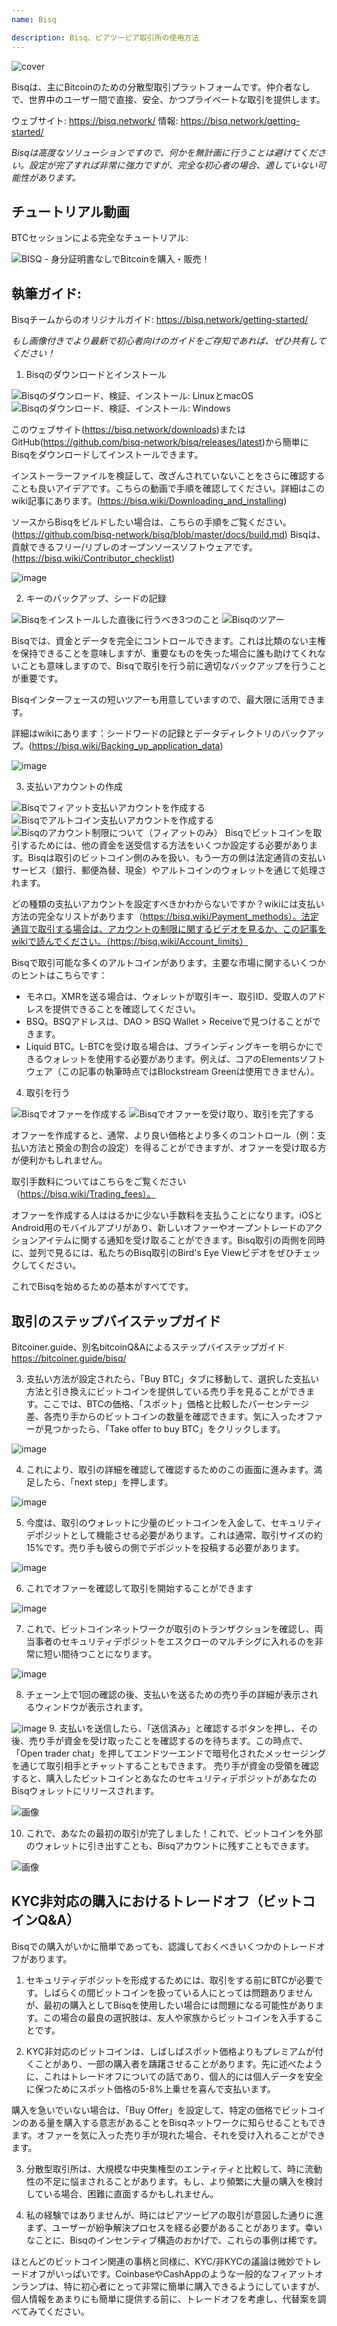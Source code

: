 ```yaml
---
name: Bisq

description: Bisq、ピアツーピア取引所の使用方法
---
```


![cover](assets/cover.jpeg)

Bisqは、主にBitcoinのための分散型取引プラットフォームです。仲介者なしで、世界中のユーザー間で直接、安全、かつプライベートな取引を提供します。

ウェブサイト: https://bisq.network/
情報: https://bisq.network/getting-started/

_Bisqは高度なソリューションですので、何かを無計画に行うことは避けてください。設定が完了すれば非常に強力ですが、完全な初心者の場合、適していない可能性があります。_

## チュートリアル動画

BTCセッションによる完全なチュートリアル:

![BISQ - 身分証明書なしでBitcoinを購入・販売！](https://youtu.be/4LyEKA5Iq9I)

## 執筆ガイド:

Bisqチームからのオリジナルガイド: https://bisq.network/getting-started/

_もし画像付きでより最新で初心者向けのガイドをご存知であれば、ぜひ共有してください！_

1. Bisqのダウンロードとインストール

![Bisqのダウンロード、検証、インストール: LinuxとmacOS](https://youtu.be/dTfM4AsxNHY)
![Bisqのダウンロード、検証、インストール: Windows](https://youtu.be/XABzwXw6X0A)

このウェブサイト(https://bisq.network/downloads)またはGitHub(https://github.com/bisq-network/bisq/releases/latest)から簡単にBisqをダウンロードしてインストールできます。

インストーラーファイルを検証して、改ざんされていないことをさらに確認することも良いアイデアです。こちらの動画で手順を確認してください。詳細はこのwiki記事にあります。(https://bisq.wiki/Downloading_and_installing)

ソースからBisqをビルドしたい場合は、こちらの手順をご覧ください。(https://github.com/bisq-network/bisq/blob/master/docs/build.md) Bisqは、貢献できるフリー/リブレのオープンソースソフトウェアです。(https://bisq.wiki/Contributor_checklist)

![image](assets/1.webp)

2. キーのバックアップ、シードの記録

![Bisqをインストールした直後に行うべき3つのこと](https://youtu.be/JSwMcQAT_CA)
![Bisqのツアー](https://youtu.be/HDkzUl9wibc)

Bisqでは、資金とデータを完全にコントロールできます。これは比類のない主権を保持できることを意味しますが、重要なものを失った場合に誰も助けてくれないことも意味しますので、Bisqで取引を行う前に適切なバックアップを行うことが重要です。

Bisqインターフェースの短いツアーも用意していますので、最大限に活用できます。

詳細はwikiにあります：シードワードの記録とデータディレクトリのバックアップ。(https://bisq.wiki/Backing_up_application_data)

![image](assets/2.webp)

3. 支払いアカウントの作成

![Bisqでフィアット支払いアカウントを作成する](https://youtu.be/nDgT_kFC-9Y)
![Bisqでアルトコイン支払いアカウントを作成する](https://youtu.be/33UTotkxw_0)
![Bisqのアカウント制限について（フィアットのみ）](https://youtu.be/TP5Zh6IJPVo)
Bisqでビットコインを取引するためには、他の資金を送受信する方法をいくつか設定する必要があります。Bisqは取引のビットコイン側のみを扱い、もう一方の側は法定通貨の支払いサービス（銀行、郵便為替、現金）やアルトコインのウォレットを通じて処理されます。

どの種類の支払いアカウントを設定すべきかわからないですか？wikiには支払い方法の完全なリストがあります（https://bisq.wiki/Payment_methods）。法定通貨で取引する場合は、アカウントの制限に関するビデオを見るか、この記事をwikiで読んでください。（https://bisq.wiki/Account_limits）

Bisqで取引可能な多くのアルトコインがあります。主要な市場に関するいくつかのヒントはこちらです：

- モネロ。XMRを送る場合は、ウォレットが取引キー、取引ID、受取人のアドレスを提供できることを確認してください。
- BSQ。BSQアドレスは、DAO > BSQ Wallet > Receiveで見つけることができます。
- Liquid BTC。L-BTCを受け取る場合は、ブラインディングキーを明らかにできるウォレットを使用する必要があります。例えば、コアのElementsソフトウェア（この記事の執筆時点ではBlockstream Greenは使用できません）。

4. 取引を行う

![Bisqでオファーを作成する](https://youtu.be/w7Uvv-xrxn8)
![Bisqでオファーを受け取り、取引を完了する](https://youtu.be/E6AOgXajK_E)

オファーを作成すると、通常、より良い価格とより多くのコントロール（例：支払い方法と預金の割合の設定）を得ることができますが、オファーを受け取る方が便利かもしれません。

取引手数料についてはこちらをご覧ください（https://bisq.wiki/Trading_fees）。

オファーを作成する人ははるかに少ない手数料を支払うことになります。iOSとAndroid用のモバイルアプリがあり、新しいオファーやオープントレードのアクションアイテムに関する通知を受け取ることができます。Bisq取引の両側を同時に、並列で見るには、私たちのBisq取引のBird's Eye Viewビデオをぜひチェックしてください。

これでBisqを始めるための基本がすべてです。

## 取引のステップバイステップガイド

Bitcoiner.guide、別名bitcoinQ&Aによるステップバイステップガイド https://bitcoiner.guide/bisq/

3. 支払い方法が設定されたら、「Buy BTC」タブに移動して、選択した支払い方法と引き換えにビットコインを提供している売り手を見ることができます。ここでは、BTCの価格、「スポット」価格と比較したパーセンテージ差、各売り手からのビットコインの数量を確認できます。気に入ったオファーが見つかったら、「Take offer to buy BTC」をクリックします。

![image](assets/3.webp)

4. これにより、取引の詳細を確認して確認するためのこの画面に進みます。満足したら、「next step」を押します。

![image](assets/4.webp)

5. 今度は、取引のウォレットに少量のビットコインを入金して、セキュリティデポジットとして機能させる必要があります。これは通常、取引サイズの約15%です。売り手も彼らの側でデポジットを投稿する必要があります。

![image](assets/5.webp)

6. これでオファーを確認して取引を開始することができます

![image](assets/6.webp)

7. これで、ビットコインネットワークが取引のトランザクションを確認し、両当事者のセキュリティデポジットをエスクローのマルチシグに入れるのを非常に短い間待つことになります。

![image](assets/7.webp)

8. チェーン上で1回の確認の後、支払いを送るための売り手の詳細が表示されるウィンドウが表示されます。

![image](assets/8.webp)
9. 支払いを送信したら、「送信済み」と確認するボタンを押し、その後、売り手が資金を受け取ったことを確認するのを待ちます。この時点で、「Open trader chat」を押してエンドツーエンドで暗号化されたメッセージングを通じて取引相手とチャットすることもできます。
売り手が資金の受領を確認すると、購入したビットコインとあなたのセキュリティデポジットがあなたのBisqウォレットにリリースされます。

![画像](assets/9.webp)

10. これで、あなたの最初の取引が完了しました！これで、ビットコインを外部のウォレットに引き出すことも、Bisqアカウントに残すこともできます。

![画像](assets/10.webp)

## KYC非対応の購入におけるトレードオフ（ビットコインQ&A）

Bisqでの購入がいかに簡単であっても、認識しておくべきいくつかのトレードオフがあります。

1. セキュリティデポジットを形成するためには、取引をする前にBTCが必要です。しばらくの間ビットコインを扱っている人にとっては問題ありませんが、最初の購入としてBisqを使用したい場合には問題になる可能性があります。この場合の最良の選択肢は、友人や家族からビットコインを入手することです。

2. KYC非対応のビットコインは、しばしばスポット価格よりもプレミアムが付くことがあり、一部の購入者を躊躇させることがあります。先に述べたように、これはトレードオフについての話であり、個人的には個人データを安全に保つためにスポット価格の5-8%上乗せを喜んで支払います。

購入を急いでいない場合は、「Buy Offer」を設定して、特定の価格でビットコインのある量を購入する意志があることをBisqネットワークに知らせることもできます。オファーを気に入った売り手が現れた場合、それを受け入れることができます。

3. 分散型取引所は、大規模な中央集権型のエンティティと比較して、時に流動性の不足に悩まされることがあります。もし、より頻繁に大量の購入を検討している場合、困難に直面するかもしれません。

4. 私の経験ではありませんが、時にはピアツーピアの取引が意図した通りに進まず、ユーザーが紛争解決プロセスを経る必要があることがあります。幸いなことに、Bisqのインセンティブ構造のおかげで、これらの事例は稀です。

ほとんどのビットコイン関連の事柄と同様に、KYC/非KYCの議論は微妙でトレードオフがいっぱいです。CoinbaseやCashAppのような一般的なフィアットオンランプは、特に初心者にとって非常に簡単に購入できるようにしていますが、個人情報をあまりにも簡単に提供する前に、トレードオフを考慮し、代替案を調べてみてください。